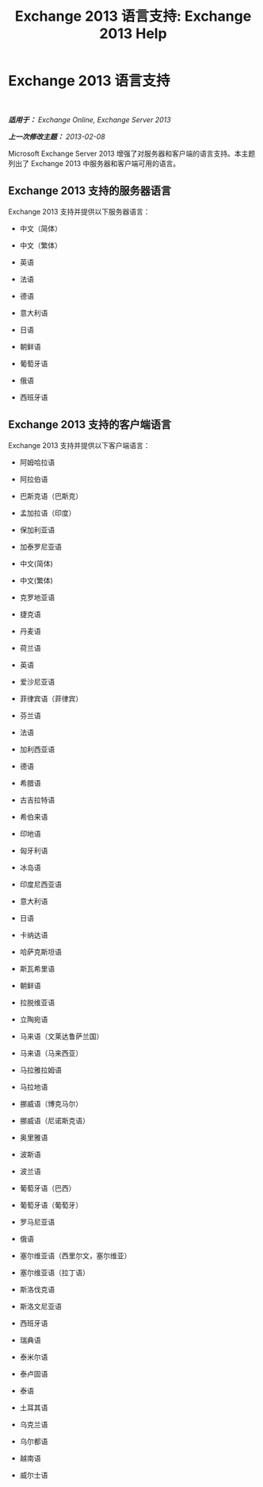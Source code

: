 ﻿---
title: 'Exchange 2013 语言支持: Exchange 2013 Help'
TOCTitle: Exchange 2013 语言支持
ms:assetid: 934686fb-53a2-4b13-aaf0-498e4011d61a
ms:mtpsurl: https://technet.microsoft.com/zh-cn/library/Dd298152(v=EXCHG.150)
ms:contentKeyID: 50491187
ms.date: 01/11/2018
mtps_version: v=EXCHG.150
ms.translationtype: HT
---

# Exchange 2013 语言支持

 

_**适用于：** Exchange Online, Exchange Server 2013_

_**上一次修改主题：** 2013-02-08_

Microsoft Exchange Server 2013 增强了对服务器和客户端的语言支持。本主题列出了 Exchange 2013 中服务器和客户端可用的语言。

## Exchange 2013 支持的服务器语言

Exchange 2013 支持并提供以下服务器语言：

  - 中文（简体）

  - 中文（繁体）

  - 英语

  - 法语

  - 德语

  - 意大利语

  - 日语

  - 朝鲜语

  - 葡萄牙语

  - 俄语

  - 西班牙语

## Exchange 2013 支持的客户端语言

Exchange 2013 支持并提供以下客户端语言：

  - 阿姆哈拉语

  - 阿拉伯语

  - 巴斯克语（巴斯克）

  - 孟加拉语（印度）

  - 保加利亚语

  - 加泰罗尼亚语

  - 中文(简体)

  - 中文(繁体)

  - 克罗地亚语

  - 捷克语

  - 丹麦语

  - 荷兰语

  - 英语

  - 爱沙尼亚语

  - 菲律宾语（菲律宾）

  - 芬兰语

  - 法语

  - 加利西亚语

  - 德语

  - 希腊语

  - 古吉拉特语

  - 希伯来语

  - 印地语

  - 匈牙利语

  - 冰岛语

  - 印度尼西亚语

  - 意大利语

  - 日语

  - 卡纳达语

  - 哈萨克斯坦语

  - 斯瓦希里语

  - 朝鲜语

  - 拉脱维亚语

  - 立陶宛语

  - 马来语（文莱达鲁萨兰国）

  - 马来语（马来西亚）

  - 马拉雅拉姆语

  - 马拉地语

  - 挪威语（博克马尔）

  - 挪威语（尼诺斯克语）

  - 奥里雅语

  - 波斯语

  - 波兰语

  - 葡萄牙语（巴西）

  - 葡萄牙语（葡萄牙）

  - 罗马尼亚语

  - 俄语

  - 塞尔维亚语（西里尔文，塞尔维亚）

  - 塞尔维亚语（拉丁语）

  - 斯洛伐克语

  - 斯洛文尼亚语

  - 西班牙语

  - 瑞典语

  - 泰米尔语

  - 泰卢固语

  - 泰语

  - 土耳其语

  - 乌克兰语

  - 乌尔都语

  - 越南语

  - 威尔士语


